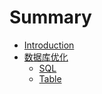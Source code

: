 # Summary

* [Introduction](README.md)
* [数据库优化](Database.md)
   * [SQL](sql.md)
   * [Table](table.md)

